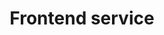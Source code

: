 ---
id: frontend-service
title: Frontend service
sidebar_label: Frontend service
slug: /frontend-service
---